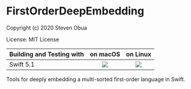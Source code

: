 # FirstOrderDeepEmbedding 

Copyright (c) 2020 Steven Obua

License: MIT License

Building and Testing with | on macOS | on Linux
---------------------------- | :--------: | :-------:
Swift 5.1                        | ![](https://github.com/phlegmaticprogrammer/FirstOrderDeepEmbedding/workflows/macOS/badge.svg) | ![](https://github.com/phlegmaticprogrammer/FirstOrderDeepEmbedding/workflows/Linux/badge.svg) 

Tools for deeply embedding a multi-sorted first-order language in Swift.
